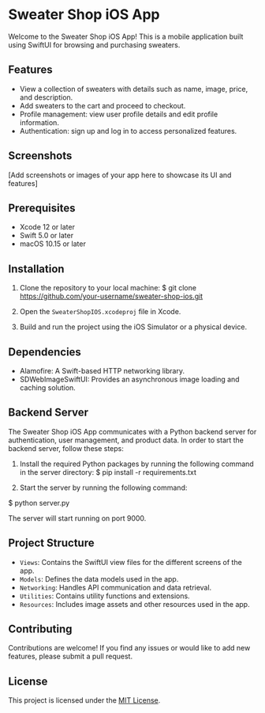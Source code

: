 # Sweater Shop iOS App

Welcome to the Sweater Shop iOS App! This is a mobile application built using SwiftUI for browsing and purchasing sweaters.

## Features

- View a collection of sweaters with details such as name, image, price, and description.
- Add sweaters to the cart and proceed to checkout.
- Profile management: view user profile details and edit profile information.
- Authentication: sign up and log in to access personalized features.

## Screenshots

[Add screenshots or images of your app here to showcase its UI and features]

## Prerequisites

- Xcode 12 or later
- Swift 5.0 or later
- macOS 10.15 or later

## Installation

1. Clone the repository to your local machine:
$ git clone https://github.com/your-username/sweater-shop-ios.git

2. Open the `SweaterShopIOS.xcodeproj` file in Xcode.

3. Build and run the project using the iOS Simulator or a physical device.

## Dependencies

- Alamofire: A Swift-based HTTP networking library.
- SDWebImageSwiftUI: Provides an asynchronous image loading and caching solution.

## Backend Server

The Sweater Shop iOS App communicates with a Python backend server for authentication, user management, and product data. In order to start the backend server, follow these steps:

1. Install the required Python packages by running the following command in the server directory:
$ pip install -r requirements.txt

2. Start the server by running the following command:

$ python server.py


The server will start running on port 9000.

## Project Structure

- `Views`: Contains the SwiftUI view files for the different screens of the app.
- `Models`: Defines the data models used in the app.
- `Networking`: Handles API communication and data retrieval.
- `Utilities`: Contains utility functions and extensions.
- `Resources`: Includes image assets and other resources used in the app.

## Contributing

Contributions are welcome! If you find any issues or would like to add new features, please submit a pull request.

## License

This project is licensed under the [MIT License](LICENSE).


